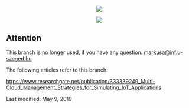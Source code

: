 <p align="center">
<img src="http://users.iit.uni-miskolc.hu/~kecskemeti/DISSECT-CF/logo.jpg"/>
</p>

<p align="center">
<img src="http://users.iit.uni-miskolc.hu/~kecskemeti/DISSECT-CF/logo.jpg"/>
</p>

## Attention
This branch is no longer used, if you have any question: markusa@inf.u-szeged.hu

The following articles refer to this branch:

https://www.researchgate.net/publication/333339249_Multi-Cloud_Management_Strategies_for_Simulating_IoT_Applications

Last modified: May 9, 2019
